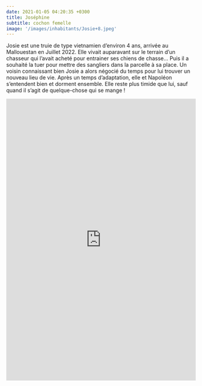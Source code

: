 ```yaml
---
date: 2021-01-05 04:20:35 +0300
title: Joséphine
subtitle: cochon femelle
image: '/images/inhabitants/Josie+8.jpeg'
---
```


Josie est une truie de type vietnamien d’environ 4 ans, arrivée au Mallouestan en Juillet 2022. Elle vivait auparavant sur le terrain d’un chasseur qui l’avait acheté pour entrainer ses chiens de chasse… Puis il a souhaité la tuer pour mettre des sangliers dans la parcelle à sa place. Un voisin connaissant bien Josie a alors négocié du temps pour lui trouver un nouveau lieu de vie. Après un temps d’adaptation, elle et Napoléon s’entendent bien et dorment ensemble. Elle reste plus timide que lui, sauf quand il s’agit de quelque-chose qui se mange !

<iframe id="haWidget" allowtransparency="true" scrolling="auto" src="https://www.helloasso.com/associations/mallouestan-association/formulaires/2/widget" style="width: 100%; height: 750px; border: none;"></iframe>